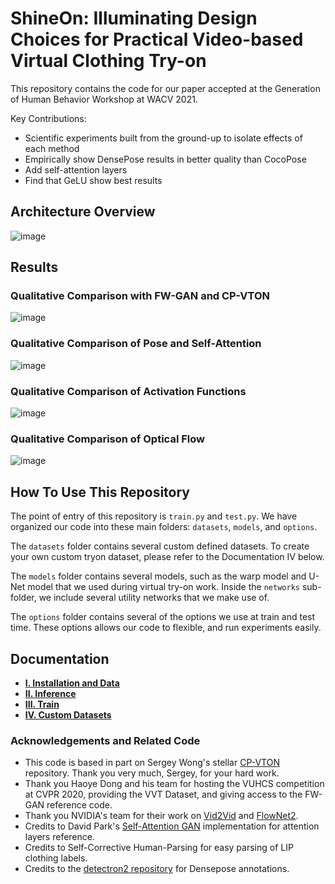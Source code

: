 # ShineOn: Illuminating Design Choices for Practical Video-based Virtual Clothing Try-on

This repository contains the code for our paper accepted at the 
Generation of Human Behavior Workshop at WACV 2021.

Key Contributions:
- Scientific experiments built from the ground-up to isolate effects of each method
- Empirically show DensePose results in better quality than CocoPose
- Add self-attention layers
- Find that GeLU show best results

## Architecture Overview
![image](images/pipeline.png)

## Results

### Qualitative Comparison with FW-GAN and CP-VTON
![image](images/shine_on_comparison.png)

### Qualitative Comparison of Pose and Self-Attention
![image](images/shine_on_pose_comparison.png)

### Qualitative Comparison of Activation Functions
![image](images/shine_on_activation_functions.png)

### Qualitative Comparison of Optical Flow
![image](images/shine_on_flow.png)



## How To Use This Repository
The point of entry of this repository is `train.py` and `test.py`. We have organized
our code into these main folders: `datasets`, `models`, and `options`.

The `datasets` folder contains several custom defined datasets. To create your own custom tryon dataset,
please refer to the Documentation IV below.

The `models` folder contains several models, such as the warp model and U-Net model
that we used during virtual try-on work. Inside the `networks` sub-folder, we include several
utility networks that we make use of.

The `options` folder contains several of the options we use at train and test time.
These options allows our code to flexible, and run experiments easily.

## Documentation
- [**I. Installation and Data**](docs/1_installation_and_data.md)
- [**II. Inference**](docs/2_inference.md)
- [**III. Train**](docs/3_train.md)
- [**IV. Custom Datasets**](docs/4_custom_tryon_dataset.md)

### Acknowledgements and Related Code
- This code is based in part on Sergey Wong's stellar [CP-VTON](https://github.com/sergeywong/cp-vton) repository. Thank you very much,
Sergey, for your hard work.
- Thank you Haoye Dong and his team for hosting the VUHCS competition at CVPR 2020, 
providing the VVT Dataset, and giving access to the FW-GAN reference code.
- Thank you NVIDIA's team for their work on [Vid2Vid](https://github.com/NVIDIA/vid2vid) and [FlowNet2](https://github.com/NVIDIA/flownet2-pytorch).
- Credits to David Park's [Self-Attention GAN](https://github.com/heykeetae/Self-Attention-GAN) implementation for attention layers reference.
- Credits to Self-Corrective Human-Parsing for easy parsing of LIP clothing labels.
- Credits to the [detectron2 repository](https://github.com/facebookresearch/detectron2) for Densepose annotations.
